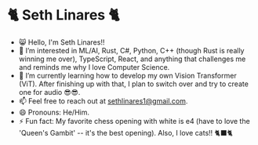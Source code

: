 # 🐈 Seth Linares 🐈

- 😸 Hello, I'm Seth Linares!!
- 👀 I’m interested in ML/AI, Rust, C#, Python, C++ (though Rust is really winning me over), TypeScript, React, and anything that challenges me and reminds me why I love Computer Science.
- 🌱 I’m currently learning how to develop my own Vision Transformer (ViT). After finishing up with that, I plan to switch over and try to create one for audio 😎😎.
- 📫 Feel free to reach out at sethlinares1@gmail.com.
- 😄 Pronouns: He/Him.
- ⚡ Fun fact: My favorite chess opening with white is e4 (have to love the 'Queen's Gambit' -- it's the best opening). Also, I love cats!! 🐈‍⬛🐈


<!---
seth-linares/seth-linares is a ✨ special ✨ repository because its `README.md` (this file) appears on your GitHub profile.
You can click the Preview link to take a look at your changes.
--->
